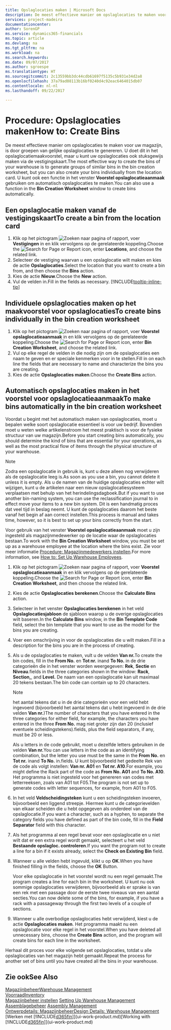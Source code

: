 ```yaml
---
title: Opslaglocaties maken | Microsoft Docs
description: De meest effectieve manier om opslaglocaties te maken voor uw magazijn, is door groepen van gelijke opslaglocaties te genereren. U doet dit in het opslaglocatiemaakvoorstel, maar u kunt uw opslaglocaties ook stuksgewijs maken.
services: project-madeira
documentationcenter: 
author: SorenGP
ms.service: dynamics365-financials
ms.topic: article
ms.devlang: na
ms.tgt_pltfrm: na
ms.workload: na
ms.search.keywords: 
ms.date: 09/07/2017
ms.author: sgroespe
ms.translationtype: HT
ms.sourcegitcommit: 2c13559bb3dc44cdb61697f5135c5b931e34d2a8
ms.openlocfilehash: 37a79ad08113b16bf0240d4c92eac6464015db07
ms.contentlocale: nl-nl
ms.lasthandoff: 09/22/2017

---
```

# <a name="how-to-create-bins"></a><span data-ttu-id="ecbcc-103">Procedure: Opslaglocaties maken</span><span class="sxs-lookup"><span data-stu-id="ecbcc-103">How to: Create Bins</span></span>
<span data-ttu-id="ecbcc-104">De meest effectieve manier om opslaglocaties te maken voor uw magazijn, is door groepen van gelijke opslaglocaties te genereren. U doet dit in het opslaglocatiemaakvoorstel, maar u kunt uw opslaglocaties ook stuksgewijs maken via de vestigingskaart.</span><span class="sxs-lookup"><span data-stu-id="ecbcc-104">The most effective way to create the bins of your warehouse is to generate groups of similar bins in the bin creation worksheet, but you can also create your bins individually from the location card.</span></span> <span data-ttu-id="ecbcc-105">U kunt ook een functie in het venster **Voorstel opslaglocatieaanmaak** gebruiken om automatisch opslaglocaties te maken.</span><span class="sxs-lookup"><span data-stu-id="ecbcc-105">You can also use a function in the **Bin Creation Worksheet** window to create bins automatically.</span></span>  

## <a name="to-create-a-bin-from-the-location-card"></a><span data-ttu-id="ecbcc-106">Een opslaglocatie maken vanaf de vestigingskaart</span><span class="sxs-lookup"><span data-stu-id="ecbcc-106">To create a bin from the location card</span></span>  
1.  <span data-ttu-id="ecbcc-107">Klik op het pictogram ![Zoeken naar pagina of rapport](media/ui-search/search_small.png "pictogram Zoeken naar pagina of rapport"), voer **Vestigingen** in en klik vervolgens op de gerelateerde koppeling.</span><span class="sxs-lookup"><span data-stu-id="ecbcc-107">Choose the ![Search for Page or Report](media/ui-search/search_small.png "Search for Page or Report icon") icon, enter **Locations**, and choose the related link.</span></span>  
2.  <span data-ttu-id="ecbcc-108">Selecteer de vestiging waarvan u een opslaglocatie wilt maken en kies de actie **Opslaglocaties**.</span><span class="sxs-lookup"><span data-stu-id="ecbcc-108">Select the location that you want to create a bin from, and then choose the **Bins** action.</span></span>  
3. <span data-ttu-id="ecbcc-109">Kies de actie **Nieuw**.</span><span class="sxs-lookup"><span data-stu-id="ecbcc-109">Choose the **New** action.</span></span>
4. <span data-ttu-id="ecbcc-110">Vul de velden in.</span><span class="sxs-lookup"><span data-stu-id="ecbcc-110">Fill in the fields as necessary.</span></span> [!INCLUDE[tooltip-inline-tip](includes/tooltip-inline-tip_md.md)]  

## <a name="to-create-bins-individually-in-the-bin-creation-worksheet"></a><span data-ttu-id="ecbcc-111">Individuele opslaglocaties maken op het maakvoorstel voor opslaglocaties</span><span class="sxs-lookup"><span data-stu-id="ecbcc-111">To create bins individually in the bin creation worksheet</span></span>  
1.  <span data-ttu-id="ecbcc-112">Klik op het pictogram ![Zoeken naar pagina of rapport](media/ui-search/search_small.png "pictogram Zoeken naar pagina of rapport"), voer **Voorstel opslaglocatieaanmaak** in en klik vervolgens op de gerelateerde koppeling.</span><span class="sxs-lookup"><span data-stu-id="ecbcc-112">Choose the ![Search for Page or Report](media/ui-search/search_small.png "Search for Page or Report icon") icon, enter **Bin Creation Worksheet**, and choose the related link.</span></span>  
2.  <span data-ttu-id="ecbcc-113">Vul op elke regel de velden in die nodig zijn om de opslaglocaties een naam te geven en er speciale kenmerken voor in te stellen.</span><span class="sxs-lookup"><span data-stu-id="ecbcc-113">Fill in on each line the fields that are necessary to name and characterize the bins you are creating.</span></span>  
3.  <span data-ttu-id="ecbcc-114">Kies de actie **Opslaglocaties maken**.</span><span class="sxs-lookup"><span data-stu-id="ecbcc-114">Choose the **Create Bins** action.</span></span>  

## <a name="to-make-bins-automatically-in-the-bin-creation-worksheet"></a><span data-ttu-id="ecbcc-115">Automatisch opslaglocaties maken in het voorstel voor opslaglocatieaanmaak</span><span class="sxs-lookup"><span data-stu-id="ecbcc-115">To make bins automatically in the bin creation worksheet</span></span>  
<span data-ttu-id="ecbcc-116">Voordat u begint met het automatisch maken van opslaglocaties, moet u bepalen welke soort opslaglocatie essentieel is voor uw bedrijf. Bovendien moet u weten welke artikelenstroom het meest praktisch is voor de fysieke structuur van uw magazijn.</span><span class="sxs-lookup"><span data-stu-id="ecbcc-116">Before you start creating bins automatically, you should determine the kind of bins that are essential for your operations, as well as the most practical flow of items through the physical structure of your warehouse.</span></span>  

> [!NOTE]  
>  <span data-ttu-id="ecbcc-117">Zodra een opslaglocatie in gebruik is, kunt u deze alleen nog verwijderen als de opslaglocatie leeg is.</span><span class="sxs-lookup"><span data-stu-id="ecbcc-117">As soon as you use a bin, you cannot delete it unless it is empty.</span></span> <span data-ttu-id="ecbcc-118">Als u de namen van de huidige opslaglocaties echter wilt wijzigen, kunt u de artikelen naar een nieuw opslaglocatiesysteem verplaatsen met behulp van het herindelingsdagboek.</span><span class="sxs-lookup"><span data-stu-id="ecbcc-118">But if you want to use another bin-naming system, you can use the reclassification journal to in effect move your items to a new bin system.</span></span> <span data-ttu-id="ecbcc-119">Dit is een handmatig proces dat veel tijd in beslag neemt. U kunt de opslaglocaties daarom het beste vanaf het begin af aan correct instellen.</span><span class="sxs-lookup"><span data-stu-id="ecbcc-119">This process is manual and takes time, however, so it is best to set up your bins correctly from the start.</span></span>  

<span data-ttu-id="ecbcc-120">Voor gebruik van het venster **Voorstel opslaglocatieaanmaak** moet u zijn ingesteld als magazijnmedewerker op de locatie waar de opslaglocaties bestaan.</span><span class="sxs-lookup"><span data-stu-id="ecbcc-120">To work with the **Bin Creation Worksheet** window, you must be set up as a warehouse employee at the location where the bins exist.</span></span> <span data-ttu-id="ecbcc-121">Zie voor meer informatie [Procedure: Magazijnmedewerkers instellen](warehouse-how-to-set-up-warehouse-employees.md).</span><span class="sxs-lookup"><span data-stu-id="ecbcc-121">For more information, see [How to: Set Up Warehouse Employees](warehouse-how-to-set-up-warehouse-employees.md).</span></span>    

1.  <span data-ttu-id="ecbcc-122">Klik op het pictogram ![Zoeken naar pagina of rapport](media/ui-search/search_small.png "pictogram Zoeken naar pagina of rapport"), voer **Voorstel opslaglocatieaanmaak** in en klik vervolgens op de gerelateerde koppeling.</span><span class="sxs-lookup"><span data-stu-id="ecbcc-122">Choose the ![Search for Page or Report](media/ui-search/search_small.png "Search for Page or Report icon") icon, enter **Bin Creation Worksheet**, and then choose the related link.</span></span>  
2.  <span data-ttu-id="ecbcc-123">Kies de actie **Opslaglocaties berekenen**.</span><span class="sxs-lookup"><span data-stu-id="ecbcc-123">Choose the **Calculate Bins** action.</span></span>
3. <span data-ttu-id="ecbcc-124">Selecteer in het venster **Opslaglocaties berekenen** in het veld **Opslaglocatiesjabloon** de sjabloon waarop u de overige opslaglocaties wilt baseren.</span><span class="sxs-lookup"><span data-stu-id="ecbcc-124">In the **Calculate Bins** window, in the **Bin Template Code** field, select the bin template that you want to use as the model for the bins you are creating.</span></span>
4.  <span data-ttu-id="ecbcc-125">Voer een omschrijving in voor de opslaglocaties die u wilt maken.</span><span class="sxs-lookup"><span data-stu-id="ecbcc-125">Fill in a description for the bins you are in the process of creating.</span></span>  
5.  <span data-ttu-id="ecbcc-126">Als u de opslaglocaties te maken, vult u de velden **Van nr.**</span><span class="sxs-lookup"><span data-stu-id="ecbcc-126">To create the bin codes, fill in the **From No.**</span></span> <span data-ttu-id="ecbcc-127">en **Tot nr.** in</span><span class="sxs-lookup"><span data-stu-id="ecbcc-127">and **To No.**</span></span> <span data-ttu-id="ecbcc-128">in de drie categorieën die in het venster worden weergegeven: **Rek**, **Sectie** en **Niveau**.</span><span class="sxs-lookup"><span data-stu-id="ecbcc-128">fields in the three categories shown in the window: **Rack**, **Section,**, and **Level.**</span></span> <span data-ttu-id="ecbcc-129">De naam van een opslaglocatie kan uit maximaal 20 tekens bestaan.</span><span class="sxs-lookup"><span data-stu-id="ecbcc-129">The bin code can contain up to 20 characters.</span></span>  

    > [!NOTE]  
    >  <span data-ttu-id="ecbcc-130">het aantal tekens dat u in de drie categorieën voor een veld hebt ingevoerd (bijvoorbeeld het aantal tekens dat u hebt ingevoerd in de drie velden **Van nr.**)</span><span class="sxs-lookup"><span data-stu-id="ecbcc-130">The number of characters that you have entered in the three categories for either field, for example, the characters you have entered in the three **From No.**</span></span> <span data-ttu-id="ecbcc-131">mag niet groter zijn dan 20 (inclusief eventuele scheidingstekens).</span><span class="sxs-lookup"><span data-stu-id="ecbcc-131">fields, plus the field separators, if any, must be 20 or less.</span></span>  

     <span data-ttu-id="ecbcc-132">Als u letters in de code gebruikt, moet u dezelfde letters gebruiken in de velden **Van nr.**</span><span class="sxs-lookup"><span data-stu-id="ecbcc-132">You can use letters in the code as an identifying combination, but the letter you use must be the same in the **From No.**</span></span> <span data-ttu-id="ecbcc-133">en **Tot nr.** in</span><span class="sxs-lookup"><span data-stu-id="ecbcc-133">and **To No.**</span></span> <span data-ttu-id="ecbcc-134">in.</span><span class="sxs-lookup"><span data-stu-id="ecbcc-134">fields.</span></span> <span data-ttu-id="ecbcc-135">U kunt bijvoorbeeld het gedeelte Rek van de code als volgt instellen: **Van nr. A01** en **Tot nr. A10**.</span><span class="sxs-lookup"><span data-stu-id="ecbcc-135">For example, you might define the Rack part of the code as **From No. A01** and **To No. A10**.</span></span> <span data-ttu-id="ecbcc-136">Het programma is niet ingesteld voor het genereren van codes met letterreeksen, zoals van A01 tot F05.</span><span class="sxs-lookup"><span data-stu-id="ecbcc-136">The program is not set up to generate codes with letter sequences, for example, from A01 to F05.</span></span>  

6.  <span data-ttu-id="ecbcc-137">In het veld **Veldscheidingsteken** kunt u een scheidingsteken invoeren, bijvoorbeeld een liggend streepje. Hiermee kunt u de categorievelden van elkaar scheiden die u hebt opgegeven als onderdeel van de opslaglocatie.</span><span class="sxs-lookup"><span data-stu-id="ecbcc-137">If you want a character, such as a hyphen, to separate the category fields you have defined as part of the bin code, fill in the **Field Separator** field with this character.</span></span>  
7.  <span data-ttu-id="ecbcc-138">Als het programma al een regel bevat voor een opslaglocatie en u niet wilt dat er een extra regel wordt gemaakt, selecteert u het veld **Bestaande opslagloc. controleren**.</span><span class="sxs-lookup"><span data-stu-id="ecbcc-138">If you want the program not to create a line for a bin if it exists already, select the **Check on Existing Bin** field.</span></span>  
8. <span data-ttu-id="ecbcc-139">Wanneer u alle velden hebt ingevuld, klikt u op **OK**.</span><span class="sxs-lookup"><span data-stu-id="ecbcc-139">When you have finished filling in the fields, choose the **OK** Button.</span></span>

    <span data-ttu-id="ecbcc-140">Voor elke opslaglocatie in het voorstel wordt nu een regel gemaakt.</span><span class="sxs-lookup"><span data-stu-id="ecbcc-140">The program creates a line for each bin in the worksheet.</span></span> <span data-ttu-id="ecbcc-141">U kunt nu ook sommige opslaglocaties verwijderen, bijvoorbeeld als er sprake is van een rek met een passage door de eerste twee niveaus van een aantal secties.</span><span class="sxs-lookup"><span data-stu-id="ecbcc-141">You can now delete some of the bins, for example, if you have a rack with a passageway through the first two levels of a couple of sections.</span></span>  

9. <span data-ttu-id="ecbcc-142">Wanneer u alle overbodige opslaglocaties hebt verwijderd, kiest u de actie **Opslaglocaties maken**. Het programma maakt nu een opslaglocatie voor elke regel in het voorstel.</span><span class="sxs-lookup"><span data-stu-id="ecbcc-142">When you have deleted all unnecessary bins, choose the **Create Bins** action, and the program will create bins for each line in the worksheet.</span></span>  

<span data-ttu-id="ecbcc-143">Herhaal dit proces voor elke volgende set opslaglocaties, totdat u alle opslaglocaties van het magazijn hebt gemaakt.</span><span class="sxs-lookup"><span data-stu-id="ecbcc-143">Repeat the process for another set of bins until you have created all the bins in your warehouse.</span></span>  

## <a name="see-also"></a><span data-ttu-id="ecbcc-144">Zie ook</span><span class="sxs-lookup"><span data-stu-id="ecbcc-144">See Also</span></span>  
[<span data-ttu-id="ecbcc-145">Magazijnbeheer</span><span class="sxs-lookup"><span data-stu-id="ecbcc-145">Warehouse Management</span></span>](warehouse-manage-warehouse.md)  
[<span data-ttu-id="ecbcc-146">Voorraad</span><span class="sxs-lookup"><span data-stu-id="ecbcc-146">Inventory</span></span>](inventory-manage-inventory.md)  
<span data-ttu-id="ecbcc-147">[Magazijnbeheer instellen](warehouse-setup-warehouse.md)   </span><span class="sxs-lookup"><span data-stu-id="ecbcc-147">[Setting Up Warehouse Management](warehouse-setup-warehouse.md)   </span></span>  
<span data-ttu-id="ecbcc-148">[Assemblagebeheer](assembly-assemble-items.md)  </span><span class="sxs-lookup"><span data-stu-id="ecbcc-148">[Assembly Management](assembly-assemble-items.md)  </span></span>  
[<span data-ttu-id="ecbcc-149">Ontwerpdetails: Magazijnbeheer</span><span class="sxs-lookup"><span data-stu-id="ecbcc-149">Design Details: Warehouse Management</span></span>](design-details-warehouse-management.md)  
<span data-ttu-id="ecbcc-150">[Werken met [!INCLUDE[d365fin](includes/d365fin_md.md)]](ui-work-product.md)</span><span class="sxs-lookup"><span data-stu-id="ecbcc-150">[Working with [!INCLUDE[d365fin](includes/d365fin_md.md)]](ui-work-product.md)</span></span>

